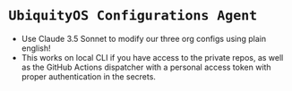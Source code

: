 # `UbiquityOS Configurations Agent`

- Use Claude 3.5 Sonnet to modify our three org configs using plain english!
- This works on local CLI if you have access to the private repos, as well as the GitHub Actions dispatcher with a personal access token with proper authentication in the secrets.
